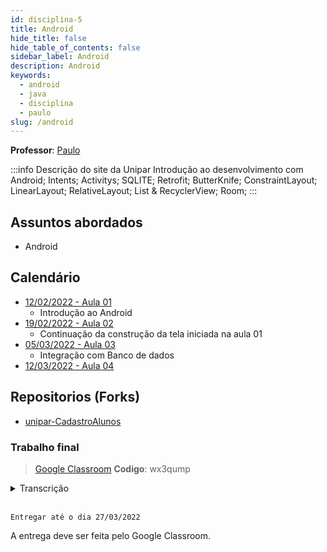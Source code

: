 ```yaml
---
id: disciplina-5
title: Android
hide_title: false
hide_table_of_contents: false
sidebar_label: Android
description: Android
keywords:
  - android
  - java
  - disciplina
  - paulo
slug: /android
---
```


**Professor**: [Paulo](/professores/paulo)

:::info Descrição do site da Unipar
Introdução ao desenvolvimento com Android; Intents; Activitys; SQLITE; Retrofit; ButterKnife; ConstraintLayout; LinearLayout; RelativeLayout; List & RecyclerView; Room;
:::

## Assuntos abordados

- Android

## Calendário

- [12/02/2022 - Aula 01](/blog/16)
  - Introdução ao Android
- [19/02/2022 - Aula 02](/blog/17)
  - Continuação da construção da tela iniciada na aula 01
- [05/03/2022 - Aula 03](/blog/18)
  - Integração com Banco de dados
- [12/03/2022 - Aula 04](/blog/19)

## Repositorios (Forks)
- [unipar-CadastroAlunos](https://github.com/pos-unipar/unipar-CadastroAlunos)

### Trabalho final

> [Google Classroom](https://classroom.google.com/u/0/c/NDc2Nzk1MzQ0ODIy/a/NDc2Nzk1MzQ0OTc0/details)
**Codigo**: wx3qump

<details><summary>Transcrição</summary>
<p>
<small>
Trabalho para fazer em duplas, entregar dia 27/03. Enviar o link do git do projeto bem como o nome completo da dupla.

Desenvolver um app para controle de notas e frequências com base no projeto [unipar-CadastroAlunos](https://github.com/pos-unipar/unipar-CadastroAlunos).
Deverá conter as seguintes funcionalidades:
- Cadastro de alunos (já implementado).
- Cadastro de professores
- Cadastro de disciplinas
- Cadastro de turmas (ex. 1 º ano de ADS, Alunos(...)  e Disciplinas(...))
- Lançamento de notas
- Lançamento de frequência
- Exibir aprovação ou reprovação por notas (média 6.0).
- Exibir aprovação ou reprovação por frequência (não pode passar de 30% de faltas).
- Média de nota é 6,0;
- Faltas não pode passar de 30%
- Definir o regime da turma se é Anual ou Semestral

OBS1: Layout fica livre para cada um.

</small>
</p>
</details>  
<br />

```Entregar até o dia 27/03/2022```

A entrega deve ser feita pelo Google Classroom.